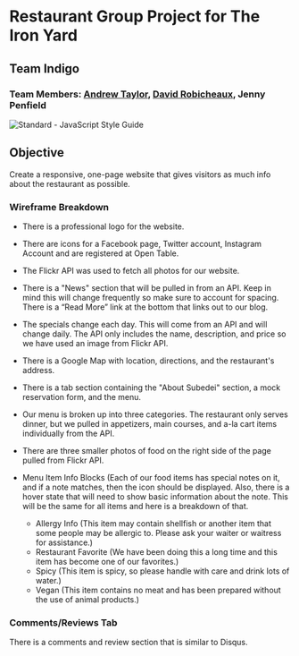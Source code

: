 # Restaurant Group Project for The Iron Yard
## Team Indigo
### Team Members: [Andrew Taylor](https://github.com/agrahamt), [David Robicheaux](https://github.com/atomiczzz), Jenny Penfield

<img src="https://img.shields.io/badge/code_style-standard-brightgreen.svg" alt="Standard - JavaScript Style Guide"></a>

## Objective

Create a responsive, one-page website that gives visitors as much info about the restaurant as possible.

### Wireframe Breakdown
* There is a professional logo for the website.
* There are icons for a Facebook page, Twitter account, Instagram Account and are registered at Open Table.
* The Flickr API was used to fetch all photos for our website.
* There is a "News" section that will be pulled in from an API. Keep in mind this will change frequently so make sure to account for spacing. There is a “Read More” link at the bottom that links out to our blog.
* The specials change each day. This will come from an API and will change daily. The API only includes the name, description, and price so we have used an image from Flickr API.
* There is a Google Map with location, directions, and the restaurant's address.
* There is a tab section containing the "About Subedei" section, a mock reservation form, and the menu.
* Our menu is broken up into three categories. The restaurant only serves dinner, but we pulled in appetizers, main courses, and a-la cart items individually from the API.
* There are three smaller photos of food on the right side of the page pulled from Flickr API.
* Menu Item Info Blocks (Each of our food items has special notes on it, and if a note matches, then the icon should be displayed. Also, there is a hover state that will need to show basic information about the note. This will be the same for all items and here is a breakdown of that.

  * Allergy Info (This item may contain shellfish or another item that some people may be allergic to. Please ask your waiter or waitress for assistance.)
  * Restaurant Favorite (We have been doing this a long time and this item has become one of our favorites.)
  * Spicy (This item is spicy, so please handle with care and drink lots of water.)
  * Vegan (This item contains no meat and has been prepared without the use of animal products.)

### Comments/Reviews Tab
There is a comments and review section that is similar to Disqus.

